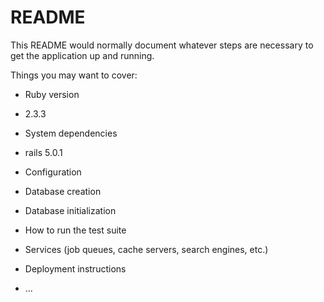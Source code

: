 # README

This README would normally document whatever steps are necessary to get the
application up and running.

Things you may want to cover:

* Ruby version
- 2.3.3
* System dependencies
- rails 5.0.1
* Configuration

* Database creation

* Database initialization

* How to run the test suite

* Services (job queues, cache servers, search engines, etc.)

* Deployment instructions

* ...
